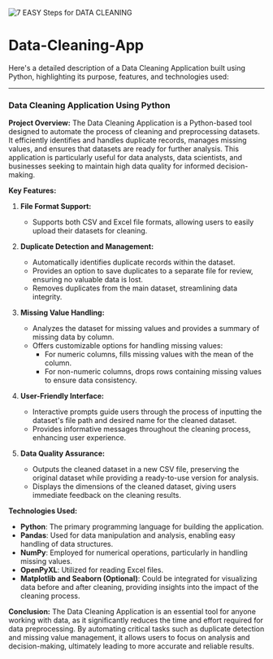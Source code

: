 ![7 EASY Steps for DATA CLEANING](https://github.com/user-attachments/assets/57689688-85bf-455c-9dbf-c47adeb61fe2)
# Data-Cleaning-App
Here's a detailed description of a Data Cleaning Application built using Python, highlighting its purpose, features, and technologies used:

---

### **Data Cleaning Application Using Python**

**Project Overview:**
The Data Cleaning Application is a Python-based tool designed to automate the process of cleaning and preprocessing datasets. It efficiently identifies and handles duplicate records, manages missing values, and ensures that datasets are ready for further analysis. This application is particularly useful for data analysts, data scientists, and businesses seeking to maintain high data quality for informed decision-making.

**Key Features:**

1. **File Format Support:**
   - Supports both CSV and Excel file formats, allowing users to easily upload their datasets for cleaning.

2. **Duplicate Detection and Management:**
   - Automatically identifies duplicate records within the dataset.
   - Provides an option to save duplicates to a separate file for review, ensuring no valuable data is lost.
   - Removes duplicates from the main dataset, streamlining data integrity.

3. **Missing Value Handling:**
   - Analyzes the dataset for missing values and provides a summary of missing data by column.
   - Offers customizable options for handling missing values:
     - For numeric columns, fills missing values with the mean of the column.
     - For non-numeric columns, drops rows containing missing values to ensure data consistency.

4. **User-Friendly Interface:**
   - Interactive prompts guide users through the process of inputting the dataset's file path and desired name for the cleaned dataset.
   - Provides informative messages throughout the cleaning process, enhancing user experience.

5. **Data Quality Assurance:**
   - Outputs the cleaned dataset in a new CSV file, preserving the original dataset while providing a ready-to-use version for analysis.
   - Displays the dimensions of the cleaned dataset, giving users immediate feedback on the cleaning results.

**Technologies Used:**
- **Python**: The primary programming language for building the application.
- **Pandas**: Used for data manipulation and analysis, enabling easy handling of data structures.
- **NumPy**: Employed for numerical operations, particularly in handling missing values.
- **OpenPyXL**: Utilized for reading Excel files.
- **Matplotlib and Seaborn (Optional)**: Could be integrated for visualizing data before and after cleaning, providing insights into the impact of the cleaning process.

**Conclusion:**
The Data Cleaning Application is an essential tool for anyone working with data, as it significantly reduces the time and effort required for data preprocessing. By automating critical tasks such as duplicate detection and missing value management, it allows users to focus on analysis and decision-making, ultimately leading to more accurate and reliable results.
